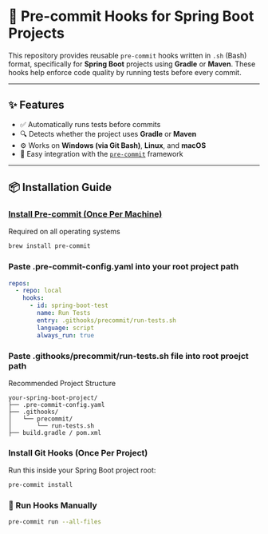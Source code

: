 # 🧪 Pre-commit Hooks for Spring Boot Projects

This repository provides reusable `pre-commit` hooks written in `.sh` (Bash) format, specifically for **Spring Boot** projects using **Gradle** or **Maven**. These hooks help enforce code quality by running tests before every commit.

---

## ✨ Features

- ✅ Automatically runs tests before commits
- 🔍 Detects whether the project uses **Gradle** or **Maven**
- ⚙️ Works on **Windows (via Git Bash)**, **Linux**, and **macOS**
- 🧪 Easy integration with the [`pre-commit`](https://pre-commit.com) framework

---

## 📦 Installation Guide

### [Install Pre-commit (Once Per Machine)](https://pre-commit.com/)

Required on all operating systems

```bash
brew install pre-commit
```

### Paste .pre-commit-config.yaml into your root project path
```yml
repos:
  - repo: local
    hooks:
      - id: spring-boot-test
        name: Run Tests
        entry: .githooks/precommit/run-tests.sh
        language: script
        always_run: true
```

### Paste .githooks/precommit/run-tests.sh file into root proejct path

Recommended Project Structure

```
your-spring-boot-project/
├── .pre-commit-config.yaml
├── .githooks/
│   └── precommit/
│       └── run-tests.sh
├── build.gradle / pom.xml
```


###  Install Git Hooks (Once Per Project)

Run this inside your Spring Boot project root:

```bash
pre-commit install
```

### 🧪 Run Hooks Manually

```bash
pre-commit run --all-files
```

